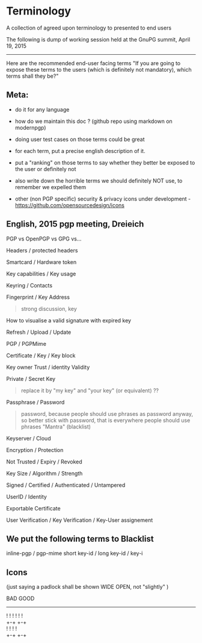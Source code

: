 Terminology
===========

A collection of agreed upon terminology to presented to end users


The following is dump of working session held at the GnuPG summit, April 19, 2015


-----------------------------------------

Here are the recommended end-user facing terms
"If you are going to expose these terms to the users (which is definitely not mandatory), which terms shall they be?"

Meta:
-----

- do it for any language
- how do we maintain this doc ? (github repo using markdown on modernpgp)
- doing user test cases on those terms could be great
- for each term, put a precise english description of it.
- put a "ranking" on those terms to say whether they better be exposed to the user or definitely not
- also write down the horrible terms we should definitely NOT use, to remember we expelled them

- other (non PGP specific) security & privacy icons under development - https://github.com/opensourcedesign/icons

English, 2015 pgp meeting, Dreieich
-----------------------------------

PGP vs OpenPGP vs GPG vs...

Headers / protected headers

Smartcard / Hardware token 

Key capabilities / Key usage

Keyring / Contacts 

Fingerprint / Key Address
> strong discussion, key

How to visualise a valid signature with expired key

Refresh / Upload / Update 

PGP / PGPMime

Certificate / Key / Key block

Key owner Trust / identity Validity

Private / Secret Key
 > replace it by "my key"  and "your key" (or equivalent) ??

Passphrase / Password 
 > password, 
 because people should use phrases as password anyway, 
 so better stick with password, that is everywhere people should use phrases
 "Mantra" (blacklist)

Keyserver / Cloud 

Encryption / Protection 

Not Trusted / Expiry / Revoked

Key Size / Algorithm / Strength

Signed / Certified / Authenticated / Untampered 

UserID / Identity

Exportable Certificate 

User Verification / Key Verification / Key-User assignement 


We put the following terms to Blacklist
---------------------------------------

inline-pgp / pgp-mime
short key-id / long key-id / key-i




Icons
-----


(just saying
a padlock shall be shown WIDE OPEN, not "slightly" )

BAD   GOOD 
---     ---
! !     ! !
!       !  
+-+   +-+  
! !   ! !  
+-+   +-+  




